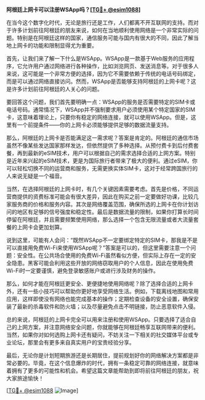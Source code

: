 **阿根廷上网卡可以注册WSApp吗？[[TG💪+ @esim1088](https://t.me/s/esim1088)]**

在当今这个数字化时代，无论是旅行还是工作，人们都离不开互联网的支持。而对于许多计划前往阿根廷的朋友来说，如何在当地顺利使用网络是一个非常实际的问题。特别是在阿根廷这样的国家，通信服务可能与国内有很大的不同，因此了解当地上网卡的功能和限制显得尤为重要。

首先，让我们来了解一下什么是WSApp。WSApp是一款基于Web服务的应用程序，它允许用户通过网络进行各种操作，比如浏览网页、发送消息等。对于很多人来说，这可能是一个非常方便的选择，因为它不需要依赖于传统的电话号码绑定，而是可以通过网络直接访问。然而，WSApp是否能够支持阿根廷的上网卡呢？这是许多计划前往阿根廷的人关心的问题。

要回答这个问题，我们首先要明确一点：WSApp的服务是否需要特定的SIM卡或电话号码。通常情况下，WSApp并不强制要求用户必须使用某个特定国家的SIM卡，这意味着理论上，只要你有稳定的网络连接，就可以使用WSApp。但是，这里有一个前提条件——你的上网卡必须能够提供足够的数据流量支持。

那么，阿根廷的上网卡是否能满足这一需求呢？答案是肯定的。阿根廷的通信市场虽然不像某些发达国家那样发达，但依然提供了多种选择。从预付费卡到后付费套餐，再到最新的eSIM技术，用户可以根据自己的需求选择合适的上网方案。特别是近年来兴起的eSIM技术，更是为国际旅行者带来了极大的便利。通过eSIM，你可以轻松切换不同的运营商和服务，无需更换实体SIM卡，这对于经常跨国旅行的人来说无疑是一个福音。

当然，在选择阿根廷的上网卡时，有几个关键因素需要考虑。首先是价格，不同运营商提供的资费标准可能会有很大差异，因此在购买之前一定要做好功课，比较几家服务商的价格和服务内容。其次是网络覆盖范围，确保所选的上网卡在你计划访问的地区有足够的信号强度和稳定性。最后是数据流量的限制，如果你打算长时间停留在阿根廷，并且需要频繁使用网络，那么选择一个包含无限流量或者大流量套餐的上网卡会更加划算。

说到这里，可能有人会问：“既然WSApp不一定要绑定特定的SIM卡，那我是不是可以直接用免费Wi-Fi来使用WSApp呢？”答案是可以的，但这里需要注意一个问题：安全性。在公共场合使用的免费Wi-Fi虽然看似方便，但实际上存在一定的安全隐患。黑客可能会利用这些开放的网络窃取用户的个人信息，因此在使用免费Wi-Fi时一定要谨慎，避免登录敏感账户或进行涉及财务的操作。

那么，如何才能在阿根廷更安全、更便捷地使用网络呢？除了选择合适的上网卡外，还有一些小技巧可以帮助你更好地享受网络生活。例如，下载离线地图和常用应用，这样即使没有网络也能完成基本的操作；定期检查设备的安全设置，确保安装了最新的杀毒软件和防火墙；以及尽量避免点击不明链接，防止恶意软件入侵。

总的来说，阿根廷的上网卡完全可以用来注册和使用WSApp。只要选择了适合自己的上网方案，并注意网络安全问题，你就能够在阿根廷畅享互联网带来的便利。当然，如果你对如何选购上网卡还有疑问，不妨关注一下相关的社交媒体平台或专业论坛，那里会有更多来自真实用户的宝贵经验分享。

最后，无论你是计划短期旅游还是长期居住，提前规划好你的网络解决方案都是非常必要的。毕竟，在这个信息爆炸的时代，拥有一条稳定可靠的网络连接，就意味着拥有了更多的可能性和机会。希望这篇文章能帮助到即将前往阿根廷的朋友，祝大家旅途愉快！

[[TG💪+ @esim1088](https://t.me/s/esim1088) ![Image](https://i.postimg.cc/4NQfJmqS/Snipaste-2025-05-13-00-14-12.png)]
